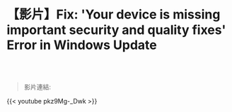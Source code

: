 # 【影片】Fix: 'Your device is missing important security and quality fixes' Error in Windows Update

<!--more-->
<!--259-->
<br><br/>

>影片連結: [](https://www.youtube.com/watch?v=pkz9Mg-_Dwk)

{{< youtube pkz9Mg-_Dwk >}}
